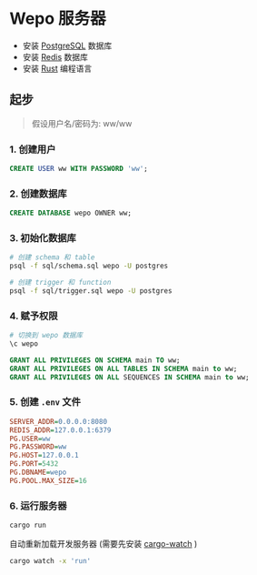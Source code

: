 # Wepo 服务器

- 安装 [PostgreSQL](https://www.postgresql.org/download/) 数据库
- 安装 [Redis](https://redis.io/download/) 数据库
- 安装 [Rust](https://www.rust-lang.org/tools/install) 编程语言

## 起步

> 假设用户名/密码为: ww/ww

### 1. 创建用户

```sql
CREATE USER ww WITH PASSWORD 'ww';
```

### 2. 创建数据库

```sql
CREATE DATABASE wepo OWNER ww;
```

### 3. 初始化数据库

```sh
# 创建 schema 和 table
psql -f sql/schema.sql wepo -U postgres

# 创建 trigger 和 function
psql -f sql/trigger.sql wepo -U postgres
```

### 4. 赋予权限

```sh
# 切换到 wepo 数据库
\c wepo
```

```sql
GRANT ALL PRIVILEGES ON SCHEMA main TO ww;
GRANT ALL PRIVILEGES ON ALL TABLES IN SCHEMA main to ww;
GRANT ALL PRIVILEGES ON ALL SEQUENCES IN SCHEMA main to ww;

```

### 5. 创建 `.env` 文件

```ini
SERVER_ADDR=0.0.0.0:8080
REDIS_ADDR=127.0.0.1:6379
PG.USER=ww
PG.PASSWORD=ww
PG.HOST=127.0.0.1
PG.PORT=5432
PG.DBNAME=wepo
PG.POOL.MAX_SIZE=16
```

### 6. 运行服务器

```sh
cargo run
```

自动重新加载开发服务器 (需要先安装 [cargo-watch](https://github.com/watchexec/cargo-watch) )

```sh
cargo watch -x 'run'
```